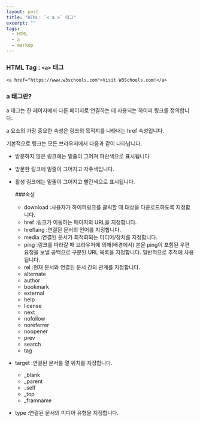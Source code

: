 ```yaml
---
layout: post
title: "HTML: `< a >` 태그"
excerpt: ""
tags: 
  - HTML
  - a
  - markup
---
```


### HTML Tag : `<a>` 태그
```
<a href="https://www.w3schools.com">Visit W3Schools.com!</a>
```
### a 태그란?

a 태그는 한 페이지에서 다른 페이지로 연결하는 데 사용되는 하이퍼 링크를 정의합니다.

a 요소의 가장 중요한 속성은 링크의 목적지를 나타내는 href 속성입니다.

기본적으로 링크는 모든 브라우저에서 다음과 같이 나타납니다.

+ 방문하지 않은 링크에는 밑줄이 그어져 파란색으로 표시됩니다.
+ 방문한 링크에 밑줄이 그어지고 자주색입니다.
+ 활성 링크에는 밑줄이 그어지고 빨간색으로 표시됩니다.

  ###속성
  
  + download :사용자가 하이퍼링크를 클릭할 때 대상을 다운로드하도록 지정합니다.
  + href :링크가 이동하는 페이지의 URL을 지정합니다.
  + hreflang :연결된 문서의 언어를 지정합니다.
  + media :연결된 문서가 최적화되는 미디어/장치를 지정합니다.
  + ping :링크를 따라갈 때 브라우저에 의해(배경에서) 본문 ping이 포함된 우편 요청을 보낼 공백으로 구분된 URL 목록을 지정합니다. 일반적으로 추적에 사용됩니다.
  + rel :현재 문서와 연결된 문서 간의 관계를 지정합니다.
   - alternate 
   - author
   - bookmark
   - external
   - help
   - license
   - next
   - nofollow
   - noreferrer
   - noopener
   - prev
   - search
   - tag
+ target :연결된 문서를 열 위치를 지정합니다.
  - _blank
  - _parent
  - _self
  - _top
  - _framname
+ type :연결된 문서의 미디어 유형을 지정합니다.
